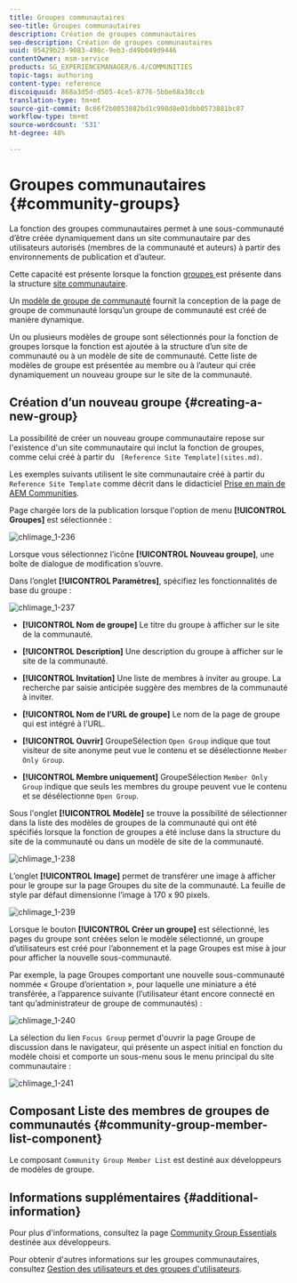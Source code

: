 ```yaml
---
title: Groupes communautaires
seo-title: Groupes communautaires
description: Création de groupes communautaires
seo-description: Création de groupes communautaires
uuid: 05429b23-9083-498c-9eb3-d49b049d9446
contentOwner: msm-service
products: SG_EXPERIENCEMANAGER/6.4/COMMUNITIES
topic-tags: authoring
content-type: reference
discoiquuid: 868a3d5d-d505-4ce5-8776-5bbe68a30ccb
translation-type: tm+mt
source-git-commit: 8c66f2b0053882bd1c998d8e01dbb0573881bc87
workflow-type: tm+mt
source-wordcount: '531'
ht-degree: 48%

---
```



# Groupes communautaires {#community-groups}

La fonction des groupes communautaires permet à une sous-communauté d’être créée dynamiquement dans un site communautaire par des utilisateurs autorisés (membres de la communauté et auteurs) à partir des environnements de publication et d’auteur.

Cette capacité est présente lorsque la fonction [groupes ](functions.md#groups-function) est présente dans la structure [site communautaire](sites-console.md).

Un [modèle de groupe de communauté](tools-groups.md) fournit la conception de la page de groupe de communauté lorsqu’un groupe de communauté est créé de manière dynamique.

Un ou plusieurs modèles de groupe sont sélectionnés pour la fonction de groupes lorsque la fonction est ajoutée à la structure d’un site de communauté ou à un modèle de site de communauté. Cette liste de modèles de groupe est présentée au membre ou à l’auteur qui crée dynamiquement un nouveau groupe sur le site de la communauté.

## Création d’un nouveau groupe {#creating-a-new-group}

La possibilité de créer un nouveau groupe communautaire repose sur l&#39;existence d&#39;un site communautaire qui inclut la fonction de groupes, comme celui créé à partir du ` [Reference Site Template](sites.md)`.

Les exemples suivants utilisent le site communautaire créé à partir du `Reference Site Template` comme décrit dans le didacticiel [Prise en main de AEM Communities](getting-started.md).

Page chargée lors de la publication lorsque l&#39;option de menu **[!UICONTROL Groupes]** est sélectionnée :

![chlimage_1-236](assets/chlimage_1-236.png)

Lorsque vous sélectionnez l’icône **[!UICONTROL Nouveau groupe]**, une boîte de dialogue de modification s’ouvre.

Dans l’onglet **[!UICONTROL Paramètres]**, spécifiez les fonctionnalités de base du groupe :

![chlimage_1-237](assets/chlimage_1-237.png)

* **[!UICONTROL Nom de groupe]** Le titre du groupe à afficher sur le site de la communauté.

* **[!UICONTROL Description]** Une description du groupe à afficher sur le site de la communauté.

* **[!UICONTROL Invitation]** Une liste de membres à inviter au groupe. La recherche par saisie anticipée suggère des membres de la communauté à inviter.

* **[!UICONTROL Nom de l’URL de groupe]** Le nom de la page de groupe qui est intégré à l’URL.

* **[!UICONTROL Ouvrir]**
GroupeSélection 
`Open Group` indique que tout visiteur de site anonyme peut vue le contenu et se désélectionne  `Member Only Group`.

* **[!UICONTROL Membre uniquement]**
GroupeSélection 
`Member Only Group` indique que seuls les membres du groupe peuvent vue le contenu et se désélectionne  `Open Group`.

Sous l&#39;onglet **[!UICONTROL Modèle]** se trouve la possibilité de sélectionner dans la liste des modèles de groupes de la communauté qui ont été spécifiés lorsque la fonction de groupes a été incluse dans la structure du site de la communauté ou dans un modèle de site de la communauté.

![chlimage_1-238](assets/chlimage_1-238.png)

L’onglet **[!UICONTROL Image]** permet de transférer une image à afficher pour le groupe sur la page Groupes du site de la communauté. La feuille de style par défaut dimensionne l’image à 170 x 90 pixels.

![chlimage_1-239](assets/chlimage_1-239.png)

Lorsque le bouton **[!UICONTROL Créer un groupe]** est sélectionné, les pages du groupe sont créées selon le modèle sélectionné, un groupe d’utilisateurs est créé pour l’abonnement et la page Groupes est mise à jour pour afficher la nouvelle sous-communauté.

Par exemple, la page Groupes comportant une nouvelle sous-communauté nommée « Groupe d’orientation », pour laquelle une miniature a été transférée, a l’apparence suivante (l’utilisateur étant encore connecté en tant qu’administrateur de groupe de communautés) :

![chlimage_1-240](assets/chlimage_1-240.png)

La sélection du lien `Focus Group` permet d&#39;ouvrir la page Groupe de discussion dans le navigateur, qui présente un aspect initial en fonction du modèle choisi et comporte un sous-menu sous le menu principal du site communautaire :

![chlimage_1-241](assets/chlimage_1-241.png)

## Composant Liste des membres de groupes de communautés {#community-group-member-list-component}

Le composant `Community Group Member List` est destiné aux développeurs de modèles de groupe.

## Informations supplémentaires {#additional-information}

Pour plus d&#39;informations, consultez la page [Community Group Essentials](essentials-groups.md) destinée aux développeurs.

Pour obtenir d&#39;autres informations sur les groupes communautaires, consultez [Gestion des utilisateurs et des groupes d&#39;utilisateurs](users.md).
